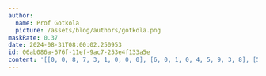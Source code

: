 ```yaml
---
author:
  name: Prof Gotkola
  picture: /assets/blog/authors/gotkola.png
maskRate: 0.37
date: 2024-08-31T08:00:02.250953
id: 06ab086a-676f-11ef-9ac7-253e4f133a5e
content: '[[0, 0, 8, 7, 3, 1, 0, 0, 0], [6, 0, 1, 0, 4, 5, 9, 3, 8], [5, 4, 3, 6, 9, 8, 1, 7, 2], [0, 1, 5, 9, 7, 3, 2, 4, 6], [7, 2, 9, 4, 8, 6, 3, 0, 0], [4, 3, 6, 0, 0, 0, 8, 0, 7], [0, 8, 0, 1, 0, 4, 0, 2, 3], [0, 0, 4, 8, 0, 0, 0, 0, 1], [0, 6, 2, 3, 0, 0, 4, 0, 0]]'
---
```

